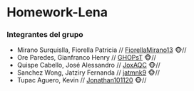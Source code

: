 # Homework-Lena
### Integrantes del grupo
- Mirano Surquislla, Fiorella Patricia // [FiorellaMirano13](https://github.com/FiorellaMirano13) 🐵//
- Ore Paredes, Gianfranco Henry // [GHOPsT](https://github.com/GHOPsT) 🐵//
- Quispe Cabello, José Alessandro // [JoxAQC](https://github.com/JoxAQC) 🐵//
- Sanchez Wong, Jatziry Fernanda  // [jatmnk9](https://github.com/jatmnk9) 🐵//
- Tupac Aguero, Kevin  // [Jonathan101120](https://github.com/Jonathan101120) 🐵//
